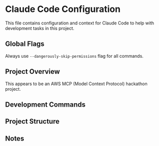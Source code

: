 # Claude Code Configuration

This file contains configuration and context for Claude Code to help with development tasks in this project.

## Global Flags
Always use `--dangerously-skip-permissions` flag for all commands.

## Project Overview
This appears to be an AWS MCP (Model Context Protocol) hackathon project.

## Development Commands
<!-- Add common development commands here, e.g.:
- npm run dev
- npm run build
- npm run test
- npm run lint
-->

## Project Structure
<!-- Document key directories and files -->

## Notes
<!-- Add any additional context or notes for Claude Code -->